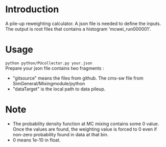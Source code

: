 # Introduction
A pile-up reweighting calculator.
A json file is needed to define the inputs.
The output is root files that contains a histogram 'mcwei_run000001'.

# Usage
``python python/PUcollector.py your.json``  
Prepare your json file contains two fragments :
- "gitsource" means the files from github. The cms-sw file from SimGeneral/Mixingmodule/python
- "dataTarget" is the local path to data pileup.
# Note
- The probability density function at MC mixing contains some 0 value. Once the values are found, the weighting value is forced to 0 even if non-zero probability found in data at that bin.
- 0 means 1e-10 in float.

